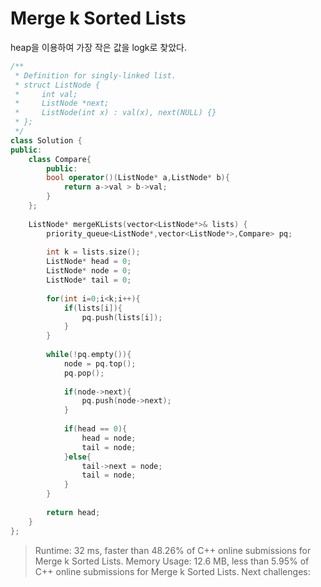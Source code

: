 # Merge k Sorted Lists
heap을 이용하여 가장 작은 값을 logk로 찾았다.

``` c++
/**
 * Definition for singly-linked list.
 * struct ListNode {
 *     int val;
 *     ListNode *next;
 *     ListNode(int x) : val(x), next(NULL) {}
 * };
 */
class Solution {
public:
    class Compare{
        public:
        bool operator()(ListNode* a,ListNode* b){
            return a->val > b->val;
        }    
    };
    
    ListNode* mergeKLists(vector<ListNode*>& lists) {
        priority_queue<ListNode*,vector<ListNode*>,Compare> pq;
        
        int k = lists.size();
        ListNode* head = 0;
        ListNode* node = 0;
        ListNode* tail = 0;
        
        for(int i=0;i<k;i++){
            if(lists[i]){
                pq.push(lists[i]);
            }
        }
        
        while(!pq.empty()){
            node = pq.top();
            pq.pop();
            
            if(node->next){
                pq.push(node->next);
            }
                    
            if(head == 0){
                head = node;
                tail = node;
            }else{
                tail->next = node;
                tail = node;
            }
        }
        
        return head;
    }
};
```
>Runtime: 32 ms, faster than 48.26% of C++ online submissions for Merge k Sorted Lists.
Memory Usage: 12.6 MB, less than 5.95% of C++ online submissions for Merge k Sorted Lists.
Next challenges:
